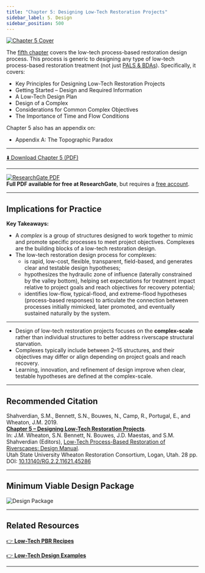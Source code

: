 ```yaml
---
title: "Chapter 5: Designing Low-Tech Restoration Projects"
sidebar_label: 5. Design
sidebar_position: 500
---
```



[![Chapter 5 Cover](/img/covers/Chap5.png)](http://dx.doi.org/10.13140/RG.2.2.11621.45286)

The [fifth chapter](http://dx.doi.org/10.13140/RG.2.2.11621.45286) covers the low-tech process-based restoration design process. This process is generic to designing any type of low-tech process-based restoration treatment (not just [PALS & BDAs](/manual/chap04)). Specifically, it covers:

- Key Principles for Designing Low-Tech Restoration Projects  
- Getting Started – Design and Required Information  
- A Low-Tech Design Plan  
- Design of a Complex  
- Considerations for Common Complex Objectives  
- The Importance of Time and Flow Conditions

Chapter 5 also has an appendix on:  
- Appendix A: The Topographic Paradox

---

[⬇️ Download Chapter 5 (PDF)](http://dx.doi.org/10.13140/RG.2.2.11621.45286)

---

[![ResearchGate PDF](/img/RG.png)](http://dx.doi.org/10.13140/RG.2.2.11621.45286)  
**Full PDF available for free at ResearchGate**, but requires a [free account](https://www.researchgate.net/signup.SignUp.html?hdrsu=1).

---

## Implications for Practice

**Key Takeaways:**

- A *complex* is a group of structures designed to work together to mimic and promote specific processes to meet project objectives. Complexes are the building blocks of a low-tech restoration design.  
- The low-tech restoration design process for complexes:  
  - is rapid, low-cost, flexible, transparent, field-based, and generates clear and testable design hypotheses;  
  - hypothesizes the hydraulic zone of influence (laterally constrained by the valley bottom), helping set expectations for treatment impact relative to project goals and reach objectives for recovery potential;  
  - identifies low-flow, typical-flood, and extreme-flood hypotheses (process-based responses) to articulate the connection between processes initially mimicked, later promoted, and eventually sustained naturally by the system.

---

- Design of low-tech restoration projects focuses on the **complex-scale** rather than individual structures to better address riverscape structural starvation.  
- Complexes typically include between 2–15 structures, and their objectives may differ or align depending on project goals and reach recovery.  
- Learning, innovation, and refinement of design improve when clear, testable hypotheses are defined at the complex-scale.

---

## Recommended Citation

Shahverdian, S.M., Bennett, S.N., Bouwes, N., Camp, R., Portugal, E., and Wheaton, J.M. 2019.  
[**Chapter 5 – Designing Low-Tech Restoration Projects**](http://dx.doi.org/10.13140/RG.2.2.11621.45286).  
In: J.M. Wheaton, S.N. Bennett, N. Bouwes, J.D. Maestas, and S.M. Shahverdian (Editors), [Low-Tech Process-Based Restoration of Riverscapes: Design Manual](/manual).  
Utah State University Wheaton Restoration Consortium, Logan, Utah. 28 pp.  
DOI: [10.13140/RG.2.2.11621.45286](http://dx.doi.org/10.13140/RG.2.2.11621.45286)

---

## Minimum Viable Design Package

![Design Package](/img/diagrams/DesignPackage_600.png)

---

## Related Resources

[👉 **Low-Tech PBR Recipes**](/resources/recipes)  


[👉 **Low-Tech Design Examples**](/resources/casestudies)  


---
